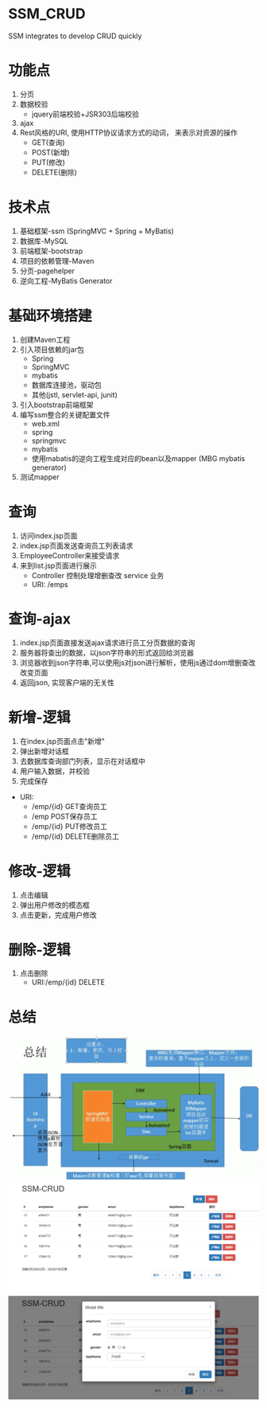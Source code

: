 # SSM_CRUD
SSM integrates to develop CRUD quickly

# 功能点
1. 分页
2. 数据校验
   * jquery前端校验+JSR303后端校验
3. ajax
4. Rest风格的URI, 使用HTTP协议请求方式的动词， 来表示对资源的操作
   * GET(查询)
   * POST(新增)
   * PUT(修改)
   * DELETE(删除)
   
# 技术点
1. 基础框架-ssm (SpringMVC + Spring + MyBatis)
2. 数据库-MySQL
3. 前端框架-bootstrap
4. 项目的依赖管理-Maven
5. 分页-pagehelper
6. 逆向工程-MyBatis Generator


# 基础环境搭建
1. 创建Maven工程
2. 引入项目依赖的jar包
   * Spring
   * SpringMVC
   * mybatis
   * 数据库连接池，驱动包
   * 其他(jstl, servlet-api, junit)
3. 引入bootstrap前端框架
4. 编写ssm整合的关键配置文件
   * web.xml
   * spring
   * springmvc
   * mybatis
   * 使用mabatis的逆向工程生成对应的bean以及mapper (MBG mybatis generator)
5. 测试mapper

# 查询 
1. 访问index.jsp页面
2. index.jsp页面发送查询员工列表请求
3. EmployeeController来接受请求
4. 来到list.jsp页面进行展示
   * Controller 控制处理增删查改 service 业务
   * URI: /emps
   
# 查询-ajax
1. index.jsp页面直接发送ajax请求进行员工分页数据的查询
2. 服务器将查出的数据，以json字符串的形式返回给浏览器
3. 浏览器收到json字符串,可以使用js对json进行解析，使用js通过dom增删查改改变页面
4. 返回json, 实现客户端的无关性

# 新增-逻辑
1. 在index.jsp页面点击"新增"
2. 弹出新增对话框
3. 去数据库查询部门列表，显示在对话框中
4. 用户输入数据，并校验
5. 完成保存

* URI:
    * /emp/{id} GET查询员工
    * /emp           POST保存员工
    * /emp/{id}      PUT修改员工
    * /emp/{id}      DELETE删除员工

# 修改-逻辑
1. 点击编辑
2. 弹出用户修改的模态框
3. 点击更新，完成用户修改

# 删除-逻辑
1. 点击删除
    * URI:/emp/{id} DELETE


# 总结
![总体图](https://github.com/junjieGitt/SSM_CRUD/blob/main/image/%E6%80%BB%E4%BD%93%E5%9B%BE.png "总体图")
![界面1](https://github.com/junjieGitt/SSM_CRUD/blob/main/image/%E7%95%8C%E9%9D%A21.png "界面1")
![界面2](https://github.com/junjieGitt/SSM_CRUD/blob/main/image/%E7%95%8C%E9%9D%A22.png "界面2")

